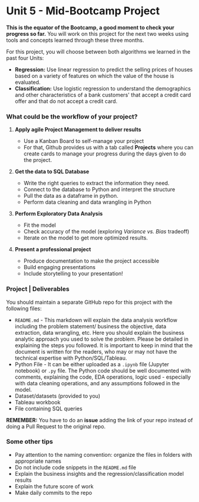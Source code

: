 # Unit 5 - Mid-Bootcamp Project

**This is the equator of the Bootcamp, a good moment to check your progress so far.** You will work on this project for the next two weeks using tools and concepts learned through these three months. 

For this project, you will choose between both algorithms we learned in the past four Units:

- **Regression:** Use linear regression to predict the selling prices of houses based on a variety of features on which the value of the house is evaluated.
- **Classification:** Use logistic regression to understand the demographics and other characteristics of a bank customers' that accept a credit card offer and that do not accept a credit card.

### What could be the workflow of your project?

1. **Apply agile Project Management to deliver results**
    - Use a Kanban Board to self-manage your project
    - For that, Github provides us with a tab called **Projects** where you can create cards to manage your progress during the days given to do the project. 

2. **Get the data to SQL Database**
    - Write the right queries to extract the information they need.
    - Connect to the database to Python and interpret the structure
    - Pull the data as a dataframe in python.
    - Perform data cleaning and data wrangling in Python
  
3.  **Perform Exploratory Data Analysis** 
    - Fit the model
    - Check accuracy of the model (exploring *Variance vs. Bias* tradeoff)
    - Iterate on the model to get more optimized results.
  
4. **Present a professional project** 
    - Produce documentation to make the project accessible
    - Build engaging presentations
    - Include storytelling to your presentation!


### Project | Deliverables

You should maintain a separate GitHub repo for this project with the following files:

- `README.md` - This markdown will explain the data analysis workflow including the problem statement/ business the objective, data extraction, data wrangling, etc. Here you should explain the business analytic approach you used to solve the problem. Please be detailed in explaining the steps you followed. It is important to keep in mind that the document is written for the readers, who may or may not have the technical expertise with Python/SQL/Tableau.
- Python File - It can be either uploaded as a `.ipynb` file (Jupyter notebook) or `.py` file. The Python code should be well documented with comments, explaining the code, EDA operations, logic used - especially with data cleaning operations, and any assumptions followed in the model.
- Dataset/datasets (provided to you)
- Tableau workbook
- File containing SQL queries

**REMEMBER:** You have to do an **issue** adding the link of your repo instead of doing a Pull Request to the original repo. 


### Some other tips

- Pay attention to the naming convention: organize the files in folders with appropriate names
- Do not include code snippets in the `README.md` file
- Explain the business insights and the regression/classification model results
- Explain the future score of work
- Make daily commits to the repo